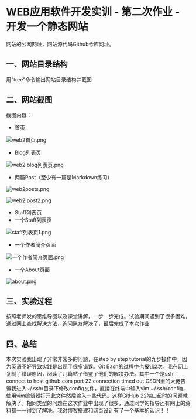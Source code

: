 # WEB应用软件开发实训 - 第二次作业 - 开发一个静态网站

网站的公网网址，网站源代码Github仓库网址。

## 一、网站目录结构
用“tree”命令输出网站目录结构并截图

## 二、网站截图
截图内容：
- 首页

![web2首页.png](https://i.loli.net/2021/05/30/uRq8XIljDfnmhKd.png)

- Blog列表页

![web2 blog列表页.png](https://i.loli.net/2021/05/30/s6RCahXPYTmKvU9.png)

- 两篇Post（至少有一篇是Markdown练习）

![web2posts.png](https://i.loli.net/2021/05/30/qVrKx8blds1YnNA.png)

![web2 post2.png](https://i.loli.net/2021/05/30/gUmoZJLP4l2uDyY.png)

- Staff列表页
- 一个Staff列表页

![staff列表页1.png](https://i.loli.net/2021/05/30/uclU7mz2VdaS89i.png)

- 一个作者简介页面

![一个作者简介页面.png](https://i.loli.net/2021/05/30/muewHSK7cFqlUED.png)

- 一个About页面

![about.png](https://i.loli.net/2021/05/30/gWzk4T2Nw9l6yfP.png)


## 三、实验过程
按照老师发的思维导图以及课堂讲解，一步一步完成。试验期间遇到了很多困难，通过网上查找解决方法，询问队友解决了，最后完成了本次作业

## 四、总结
本次实验我出现了非常非常多的问题，在step by step tutorial的九步操作中，因为英语不好导致实践是出现了很多错误。Git Bash的过程中也报错2次。我在网上复制了错误原因，阅读了几篇帖子借鉴了他们的解决办法。其中一个是ssh：connect to host github.com port 22:connection timed out   CSDN里的大佬告诉我进入~/.ssh/目录下修改config文件，直接在终端中输入vim ~/.ssh/config，使用vim编辑器打开此文件然后输入一些代码。这样GitHub 22端口超时的问题就解决了。相同类型的问题在这次作业中出现了很多，通过同学的指导还有网上的资料都一一得到了解决。我对博客搭建和网页设计有了一个基本的认识！！

